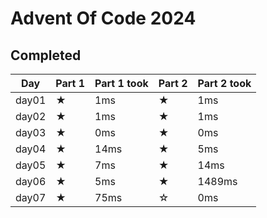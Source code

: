 # Advent Of Code 2024

## Completed

| Day   | Part 1 | Part 1 took | Part 2 | Part 2 took |
| ----- | ------ | ----------- | ------ | ----------- |
| day01 | ★      | 1ms         | ★      | 1ms         |
| day02 | ★      | 1ms         | ★      | 1ms         |
| day03 | ★      | 0ms         | ★      | 0ms         |
| day04 | ★      | 14ms        | ★      | 5ms         |
| day05 | ★      | 7ms         | ★      | 14ms        |
| day06 | ★      | 5ms         | ★      | 1489ms      |
| day07 | ★      | 75ms        | ☆      | 0ms         |
